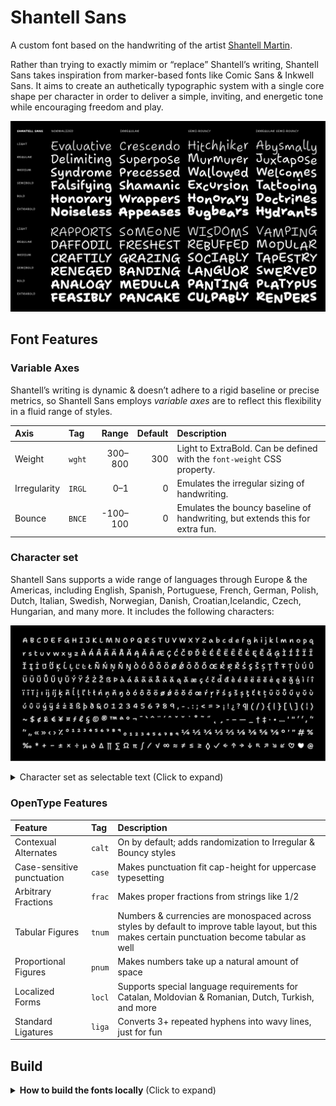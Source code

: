 # Shantell Sans

A custom font based on the handwriting of the artist [Shantell Martin](https://shantellmartin.art/).

Rather than trying to exactly mimim or “replace” Shantell’s writing, Shantell Sans takes inspiration from marker-based fonts like Comic Sans & Inkwell Sans. It aims to create an authetically typographic system with a single core shape per character in order to deliver a simple, inviting, and energetic tone while encouraging freedom and play.

![Typographic waterfalls showing the font](specimens/shantell_sans-waterfalls-2021_04_11.png)

## Font Features

### Variable Axes

Shantell’s writing is dynamic & doesn’t adhere to a rigid baseline or precise metrics, so Shantell Sans employs *variable axes* are to reflect this flexibility in a fluid range of styles.

Axis | Tag | Range | Default | Description
:-- | :-- | --: | --: | :--
Weight | `wght` | 300–800 | 300 | Light to ExtraBold. Can be defined with the `font-weight` CSS property.
Irregularity | `IRGL` | 0–1 | 0 | Emulates the irregular sizing of handwriting.
Bounce | `BNCE` | -100–100 | 0 | Emulates the bouncy baseline of handwriting, but extends this for extra fun.

### Character set

Shantell Sans supports a wide range of languages through Europe & the Americas, including English, Spanish, Portuguese, French, German, Polish, Dutch, Italian, Swedish, Norwegian, Danish, Croatian,Icelandic, Czech, Hungarian, and many more. It includes the following characters:

![Shantell Sans Character Set](specimens/shantell_sans-charset-2021_04_11.png)

<details>
<summary>Character set as selectable text (Click to expand)</summary>

A B C D E F G H I J K L M N O P Q R S T U V W X Y Z a b c d e f g h i j k l m n o p q r s t u v w x y z À Á Â Ã Ä Å Ă Ą Ǎ Ā Æ Ç Ć Č Ð Ď È É Ê Ë Ē Ĕ Ė Ę Ě Ğ Ģ Ì Í Î Ï Ī Ĭ Į İ Ĳ Ķ Ĺ Ļ Ľ Ŀ Ł Ñ Ń Ņ Ň Ŋ Ò Ó Ô Õ Ö Ø Ǿ Ō Ŏ Ő Œ Ŕ Ŗ Ř Ś Ş Š Ș Ţ Ť Ŧ Ț Ù Ú Û Ü Ū Ŭ Ů Ű Ų Ǔ Ý Ÿ Ź Ż Ž ẞ Þ à á â ã ä å ā ă ą ǎ æ ç ć č ď đ è é ê ë ē ĕ ė ę ě ğ ģ ì í î ï ī ĭ į ı ĳ ķ ñ ĺ ļ ľ ŀ ł ń ņ ň ŋ ò ó ô õ ö ø ǿ ō ŏ ő œ ŕ ŗ ř ś ş š ș ţ ť ŧ ț ū ŭ ů ű ų ǔ ù ú û ü ý ÿ ź ż ž ß þ ð & 0 1 2 3 4 5 6 7 8 9 , - . : ; < = > ¡ ! ¿ ? ¶ ( / ) { | } [ \ ] ⟨ ¦ ⟩ ~ $ ¢ £ € ¥ ¤ ƒ ℓ § © ® ™ ª º ¬ ¯ ` ^ ¨ ´ ˆ ˇ ˘ ˙ ˚ ˜ ˝ ˛ ¸ ‐ – — _ † ‡ · • … ' " ‘ ’ ‚ “ ” „ « » ‹ › ⁒ ⁰ ¹ ² ³ ⁴ ⁵ ⁶ ⁷ ⁸ ⁹ ₀ ₁ ₂ ₃ ₄ ₅ ₆ ₇ ₈ ₉ ¼ ½ ¾ ⅓ ⅔ ⅛ ⅜ ⅝ ⅞ ° ′ ″ # % ‰ * + − ± × ÷ µ ∂ ∆ ∏ ∑ Ω π ∫ ∕ √ ∞ ≈ ≠ ≤ ≥ ◊ ✓ ← ↑ → ↓ ↖ ↗ ↘ ↙ ♡ ♥ @

</details>

### OpenType Features

Feature | Tag | Description
:-- | :-- | :--
Contexual Alternates | `calt` | On by default; adds randomization to Irregular & Bouncy styles
Case-sensitive punctuation | `case` | Makes punctuation fit cap-height for uppercase typesetting
Arbitrary Fractions | `frac` | Makes proper fractions from strings like 1/2
Tabular Figures | `tnum` | Numbers & currencies are monospaced across styles by default to improve table layout, but this makes certain punctuation become tabular as well
Proportional Figures | `pnum` | Makes numbers take up a natural amount of space
Localized Forms | `locl` | Supports special language requirements for Catalan, Moldovian & Romanian, Dutch, Turkish, and more
Standard Ligatures | `liga` | Converts 3+ repeated hyphens into wavy lines, just for fun

## Build

<details>
<summary><b><!-------->How to build the fonts locally<!--------></b> (Click to expand)</summary>

### Set up requirements

Install pipenv.

```bash
pip install pipenv
```

Start the `pipenv` shell:

```bash
pipenv shell
```

Install dependencies from `Pipfile.lock`.

```bash
pipenv sync
```

Finally, give the build scripts permission to run:

```bash
chmod +x scripts--build/*.sh
```

### Building the fonts

```bash
python3 scripts--build/prep-build.py
```

This will prep a folder like `sources/wght_BNCE_IRGL--prepped`. Copy in the designspace, such as `sources/wght_BNCE_IRGL--prepped/shantell_sans-wght_BNCE_IRGL.designspace`.

Build the variable font:

```bash
scripts--build/build-vf.sh
```

Build the static fonts:

```bash
scripts--build/build-static.sh
```

## Release

Update the version number in `version.txt` to the desired next release number, then build fonts.

Then, run this script to create a zipped archive of the fonts folder:

```bash
scripts--build/make-release.sh
```

</details>
